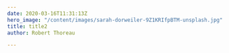 ```yaml
---
date: 2020-03-16T11:31:13Z
hero_image: "/content/images/sarah-dorweiler-9Z1KRIfpBTM-unsplash.jpg"
title: title2
author: Robert Thoreau

---
```

